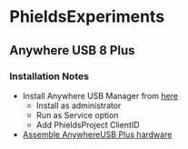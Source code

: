 # PhieldsExperiments
## Anywhere USB 8 Plus
### Installation Notes 
- Install Anywhere USB Manager from [here](https://hub.digi.com/support/products/infrastructure-management/digi-anywhereusb-8-plus/) 
   - Install as administrator 
   - Run as Service option
   - Add PhieldsProject ClientID 
- [Assemble AnywhereUSB Plus hardware](https://www.digi.com/resources/documentation/digidocs/90002383/device/anywhereusbplus/content/container/cont_assemble_hw.htm)
